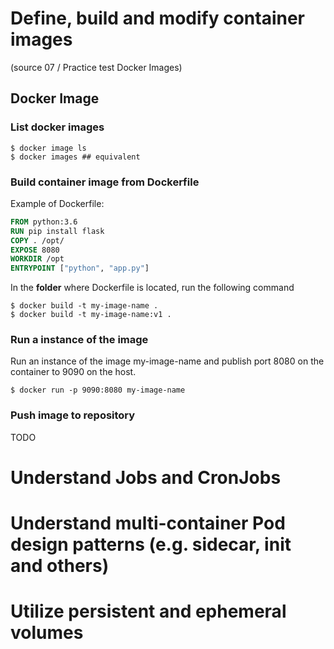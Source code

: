 # Define, build and modify container images
(source 07 / Practice test Docker Images)

## Docker Image
### List docker images
```
$ docker image ls
$ docker images ## equivalent
```

### Build container image from Dockerfile

Example of Dockerfile:

```dockerfile
FROM python:3.6
RUN pip install flask
COPY . /opt/
EXPOSE 8080
WORKDIR /opt
ENTRYPOINT ["python", "app.py"]
```

In the **folder** where Dockerfile is located, run the following command

```
$ docker build -t my-image-name .
$ docker build -t my-image-name:v1 .
```

### Run a instance of the image

Run an instance of the image my-image-name and publish port 8080 on the container to 9090 on the host.
```
$ docker run -p 9090:8080 my-image-name
```

### Push image to repository
TODO

# Understand Jobs and CronJobs

# Understand multi-container Pod design patterns (e.g. sidecar, init and others)

# Utilize persistent and ephemeral volumes